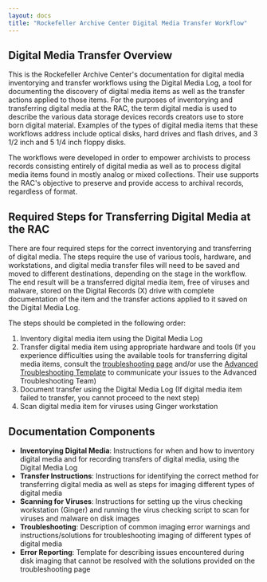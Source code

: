 ```yaml
---
layout: docs
title: "Rockefeller Archive Center Digital Media Transfer Workflow"
---
```


## Digital Media Transfer Overview

This is the Rockefeller Archive Center's documentation for digital media inventorying and transfer workflows using the Digital Media Log, a tool for documenting the discovery of digital media items as well as the transfer actions applied to those items. For the purposes of inventorying and transferring digital media at the RAC, the term digital media is used to describe the various data storage devices records creators use to store born digital material. Examples of the types of digital media items that these workflows address include optical disks, hard drives and flash drives, and 3 1/2 inch and 5 1/4 inch floppy disks.

The workflows were developed in order to empower archivists to process records consisting entirely of digital media as well as to process digital media items found in mostly analog or mixed collections. Their use supports the RAC's objective to preserve and provide access to archival records, regardless of format.

## Required Steps for Transferring Digital Media at the RAC

There are four required steps for the correct inventorying and transferring of digital media. The steps require the use of various tools, hardware, and workstations, and digital media transfer files will need to be saved and moved to different destinations, depending on the stage in the workflow. The end result will be a transferred digital media item, free of viruses and malware, stored on the Digital Records (X) drive with complete documentation of the item and the transfer actions applied to it saved on the Digital Media Log.

The steps should be completed in the following order:  

1. Inventory digital media item using the Digital Media Log
2. Transfer digital media item using appropriate hardware and tools (If you experience difficulties using the available tools for transferring digital media items, consult the [troubleshooting page](troubleshooting) and/or use the [Advanced Troubleshooting Template](error_reporting#advanced_troubleshooting_template) to communicate your issues to the Advanced Troubleshooting Team)
3. Document transfer using the Digital Media Log (If digital media item failed to transfer, you cannot proceed to the next step)
4. Scan digital media item for viruses using Ginger workstation

## Documentation Components

- **Inventorying Digital Media**: Instructions for when and how to inventory digital media and for recording transfers of digital media, using the Digital Media Log
- **Transfer Instructions**: Instructions for identifying the correct method for transferring digital media as well as steps for imaging different types of digital media
- **Scanning for Viruses**: Instructions for setting up the virus checking workstation (Ginger) and running the virus checking script to scan for viruses and malware on disk images
- **Troubleshooting**: Description of common imaging error warnings and instructions/solutions for troubleshooting imaging of different types of digital media
- **Error Reporting**: Template for describing issues encountered during disk imaging that cannot be resolved with the solutions provided on the troubleshooting page
